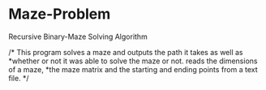 # Maze-Problem
Recursive Binary-Maze Solving Algorithm

/*
This program solves a maze and outputs the path it takes as well as *whether or not it was able to solve the maze or not. reads the dimensions of a maze, *the maze matrix and the starting and ending points from a text file.
*/
